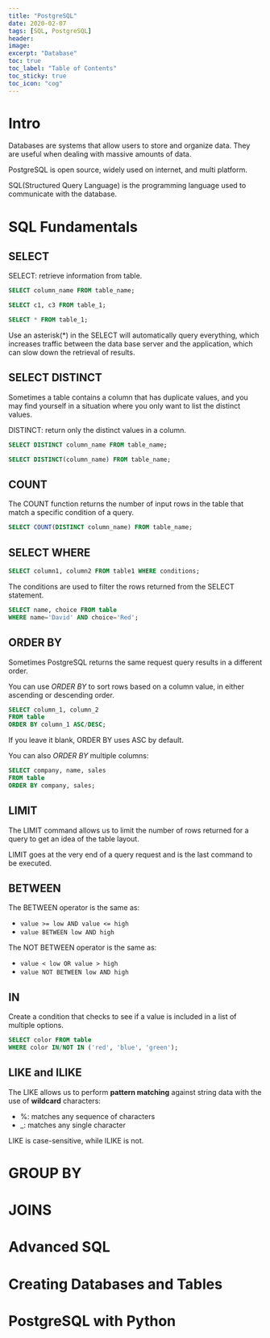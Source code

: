 ```yaml
---
title: "PostgreSQL"
date: 2020-02-07
tags: [SQL, PostgreSQL]
header:
image:
excerpt: "Database"
toc: true
toc_label: "Table of Contents"
toc_sticky: true
toc_icon: "cog"
---
```


# Intro

Databases are systems that allow users to store and organize data. They are useful when dealing with massive amounts of data.

PostgreSQL is open source, widely used on internet, and multi platform.

SQL(Structured Query Language) is the programming language used to communicate with the database.

# SQL Fundamentals

## SELECT

SELECT: retrieve information from table.

```sql
SELECT column_name FROM table_name;

SELECT c1, c3 FROM table_1;

SELECT * FROM table_1;
```

Use an asterisk(*) in the SELECT will automatically query everything, which increases traffic between the data base server and the application, which can slow down the retrieval of results.


## SELECT DISTINCT

Sometimes a table contains a column that has duplicate values, and you may find yourself in a situation where you only want to list the distinct values.

DISTINCT: return only the distinct values in a column.

```sql
SELECT DISTINCT column_name FROM table_name;

SELECT DISTINCT(column_name) FROM table_name;
```

## COUNT

The COUNT function returns the number of input rows in the table that match a specific condition of a query.

```sql
SELECT COUNT(DISTINCT column_name) FROM table_name;
```

## SELECT WHERE

```sql
SELECT column1, column2 FROM table1 WHERE conditions;
```

The conditions are used to filter the rows returned from the SELECT statement.


```sql
SELECT name, choice FROM table
WHERE name='David' AND choice='Red';
```

## ORDER BY

Sometimes PostgreSQL returns the same request query results in a different order.

You can use *ORDER BY* to sort rows based on a column value, in either ascending or descending order.

```sql
SELECT column_1, column_2
FROM table
ORDER BY column_1 ASC/DESC;
```

If you leave it blank, ORDER BY uses ASC by default.

You can also *ORDER BY* multiple columns:

```sql
SELECT company, name, sales
FROM table
ORDER BY company, sales;
```

## LIMIT

The LIMIT command allows us to limit the number of rows returned for a query to get an idea of the table layout.

LIMIT goes at the very end of a query request and is the last command to be executed.


## BETWEEN

The BETWEEN operator is the same as:

- ```value >= low AND value <= high```
- ```value BETWEEN low AND high```

The NOT BETWEEN operator is the same as: 

- ```value < low OR value > high```
- ```value NOT BETWEEN low AND high```

## IN

Create a condition that checks to see if a value is included in a list of multiple options.

```sql
SELECT color FROM table
WHERE color IN/NOT IN ('red', 'blue', 'green');
```

## LIKE and ILIKE

The LIKE allows us to perform **pattern matching** against string data with the use of **wildcard** characters:

- %: matches any sequence of characters
- _: matches any single character

LIKE is case-sensitive, while ILIKE is not.

# GROUP BY



# JOINS

# Advanced SQL

# Creating Databases and Tables

# PostgreSQL with Python

